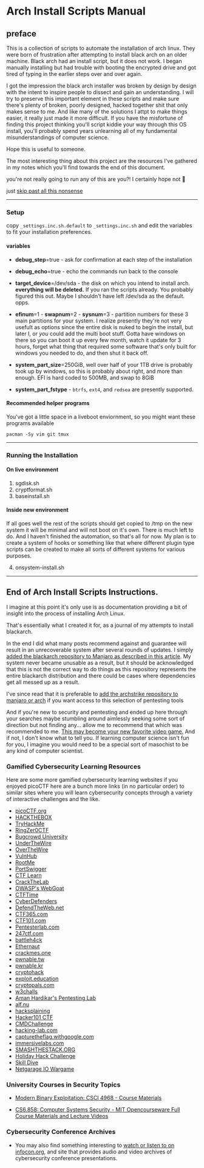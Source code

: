 # Arch Install Scripts Manual

## preface

This is a collection of scripts to automate the installation of arch linux. They were born of frustration after attempting to install black arch on an older machine. Black arch had an install script, but it does not work. I began manually installing but had trouble with booting the encrypted drive and got tired of typing in the earlier steps over and over again.

I got the impression the black arch installer was broken by design
by design with the intent to inspire people to dissect and gain an understanding. I will try to preserve this important element in these scripts and make sure there's plenty of broken, poorly designed, hacked together shit that only makes sense to me. And like many of the solutions I attpt to make things easier, it really just made it more difficult. If you have the misfortune of finding this project thinking you'll script kiddie your way through this OS install, you'll probably spend years unlearning all of my fundamental misunderstandings of computer science.

Hope this is useful to someone. 

The most interesting thing about this project are the resources I've gathered in my notes which you'll find towards the end of this document.

you're not really going to run any of this are you?! I certainly hope not 🤣

just [skip past all this nonsense](https://github.com/pfahlr/arch-install-bash/blob/master/docs/rtfm.md#end-of-arch-install-scripts-instructions)

---

### Setup
copy `_settings.inc.sh.default` to `_settings.inc.sh` and edit the variables
to fit your installation preferences.

#### variables
* **debug_step**=true - ask for confirmation at each step of the installation
* **debug_echo**=true - echo the commands run back to the console

* **target_device**=/dev/sda - the disk on which you intend to install arch. **everything will be
 deleted.** If you ran the scripts already. You probably figured this out. Maybe I
 shouldn't have left /dev/sda as the default. opps.

* **efinum**=1 - **swapnum**=2 - **sysnum**=3 - partition numbers for these 3 main partitions for
  your system. I realize presently they're not very usefult as options since the
  entire disk is nuked to begin the install, but later I, or *you* could add the
  multi boot stuff. Gotta have windows on there so you can boot it up every few
  month, watch it update for 3 hours, forget what thing that required some software
  that's only built for windows you needed to do, and then shut it back off.

* **system_part_size**=250GiB, well over half of your 1TB drive is probably took up
 by windows, so this is probably about right, and more than enough. EFI is hard coded
 to 500MB, and swap to 8GiB

* **system_part_fstype** - `btrfs`, `ext4`, and `redsea` are presently supported.

#### Recommended helper programs
You've got a little space in a liveboot enviornment, so you might want these programs
available

`pacman -Sy vim git tmux`

---

### Running the Installation

#### On live environment

  1) sgdisk.sh
  2) cryptformat.sh
  3) baseinstall.sh

#### Inside new environment
If all goes well the rest of the scripts should get copied to /tmp on the new
system it will be minimal and will not boot on it's own. There is much left to do.
And I haven't finished the automation, so that's all for now. My plan is to create a
system of hooks or something like that where different plugin type scripts can be
created to make all sorts of different systems for various purposes.

  4) onsystem-install.sh
---

## End of Arch Install Scripts Instructions.

I imagine at this point it's only use is as documentation providing a bit of insight into the process of installing Arch Linux. 

That's essentially what I created it for, as a journal of my attempts to install blackarch. 

In the end I did what many posts recommend against and guarantee will result in an unrecoverable system after several rounds of updates. I simply [added the blackarch repository to Manjaro as described in this article](https://infosecjunky.com/installing-blackarch-tools-in-manjaro/). My system never became unusable as a result, but it should be acknowledged that this is not the correct way to do things as this repository represents the entire blackarch distribution and there could be cases where dependencies get all messed up as a result.

I've since read that it is preferable to [add the archstrike repository to manjaro or arch](https://archstrike.org/wiki/setup) if you want access to this selection of pentesting tools 

And if you're new to security and pentesting and ended up here through your searches maybe stumbling around aimlessly seeking some sort of direction but not finding any... allow me to recommend that which was recommended to me. [This may become your new favorite video game.](https://picoctf.org) And if not, I don't know what to tell you. If learning computer science isn't fun for you, I imagine you would need to be a special sort of masochist to be any kind of computer scientist. 

### Gamified Cybersecurity Learning Resources

Here are some more gamified cybersecurity learning websites if you enjoyed picoCTF here are a bunch more links (in no particular order) to similar sites where you will learn cybersecurity concepts through a variety of interactive challenges and the like. 

- [picoCTF.org](https://picoctf.org)
- [HACKTHEBOX](https://www.hackthebox.com)
- [TryHackMe](https://tryhackme.com)
- [RingZer0CTF](https://ringzer0ctf.com/)
- [Bugcrowd University](https://www.bugcrowd.com/resources/levelup/)
- [UnderTheWire](https://underthewire.tech)
- [OverTheWire](https://overthewire.org/wargames/)
- [VulnHub](https://www.vulnhub.com/)
- [RootMe](https://www.root-me.org/?lang=en)
- [PortSwigger](https://portswigger.net/web-security)
- [CTF Learn](https://ctflearn.com/)
- [CrackTheLab](https://www.crackthelab.com/)
- [OWASP's WebGoat](https://owasp.org/www-project-webgoat/)
- [CTFTime](https://ctftime.org/)
- [CyberDefenders](https://cyberdefenders.org/)
- [DefendTheWeb.net](https://defendtheweb.net/dashboard)
- [CTF365.com](https://ctf365.com)
- [CTF101.com](https://ctf101.com)
- [Pentesterlab.com](https://pentesterlab.com)
- [247ctf.com](https://247ctf.com)
- [battleh4ck](https://seela.io/battleh4ck/)
- [Ethernaut](https://ethernaut.openzeppelin.com/)
- [crackmes.one](https://crackmes.one/)
- [pwnable.tw](https://pwnable.tw/)
- [pwnable.kr](https://pwnable.kr/)
- [cryptohack](https://cryptohack.org/)
- [exploit.education](https://exploit.education/)
- [cryptopals.com](https://cryptopals.com/)
- [w3challs](https://w3challs.com/)
- [Aman Hardikar's Pentesting Lab](https://www.amanhardikar.com/mindmaps/Practice.html)
- [alf.nu](https://www.alf.nu/alert1)
- [hacksplaining](https://www.hacksplaining.com/)
- [Hacker101 CTF](https://ctf.hacker101.com/)
- [CMDChallenge](https://cmdchallenge.com/)
- [hacking-lab.com](https://hacking-lab.com/)
- [capturetheflag.withgoogle.com](https://capturetheflag.withgoogle.com/)
- [immersivelabs.com](https://www.immersivelabs.com/)
- [SMASHTHESTACK.ORG](https://www.smashthestack.org/)
- [Holiday Hack Challenge](https://www.holidayhackchallenge.com)
- [Skill Dive](https://ine.com/dive)
- [Netgarage IO Wargame](http://io.netgarage.org/)

### University Courses in Security Topics

- [Modern Binary Exploitation: CSCI 4968 - Course Materials](https://github.com/RPISEC/MBE)

- [CS6.858: Computer Systems Security - MIT Opencourseware Full Course Materials and Lecture Videos](https://css.csail.mit.edu/6.858/2020/)

### Cybersecurity Conference Archives
  
- You may also find something interesting to [watch or listen to on infocon.org](https://infocon.org), and site that provides audio and video archives of cybersecurity conference presentations.



